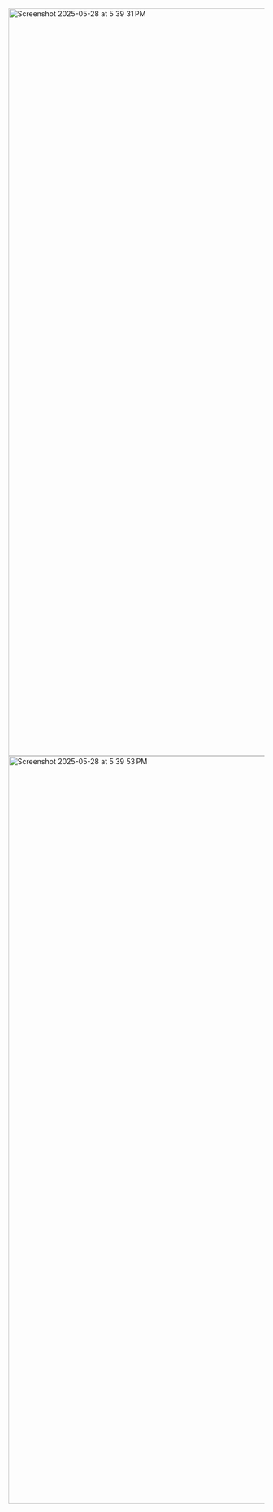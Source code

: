 <img width="1470" alt="Screenshot 2025-05-28 at 5 39 31 PM" src="https://github.com/user-attachments/assets/0e552cd6-3c20-4a5a-9532-d7082a76ae0e" />
<img width="1470" alt="Screenshot 2025-05-28 at 5 39 53 PM" src="https://github.com/user-attachments/assets/676d6ec7-ff9c-4b1b-be85-5686c6487041" />

